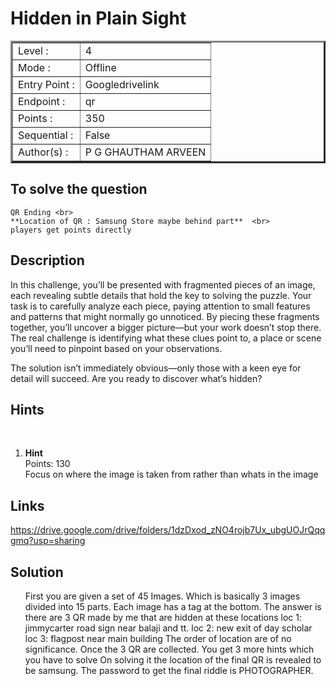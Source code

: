 # Hidden in Plain Sight

<table border=3 >
<tr>
    <td>Level :</td>
    <td> 4 </td>
</tr>
<tr>
    <td>Mode :</td>
    <td>Offline</td>
</tr>
<tr>
    <td>Entry Point :</td>
    <td>Googledrivelink</td>
</tr>
<tr>
    <td>Endpoint :</td>
    <td>qr</td>
</tr>
<tr>
    <td>Points :</td>
    <td> 350 </td>
</tr>
<tr>
    <td>Sequential :</td>
    <td>False</td>
</tr>
<tr>
    <td>Author(s) :</td>
    <td>P G GHAUTHAM ARVEEN</td>
</tr>
</table>

## To solve the question

    QR Ending <br>
    **Location of QR : Samsung Store maybe behind part**  <br>
    players get points directly

## Description

In this challenge, you’ll be presented with fragmented pieces of an image, each revealing subtle details that hold the key to solving the puzzle. Your task is to carefully analyze each piece, paying attention to small features and patterns that might normally go unnoticed. By piecing these fragments together, you’ll uncover a bigger picture—but your work doesn’t stop there. The real challenge is identifying what these clues point to, a place or scene you’ll need to pinpoint based on your observations.

The solution isn’t immediately obvious—only those with a keen eye for detail will succeed. Are you ready to discover what’s hidden?

## Hints

<br>
<ol>
    <li> 
        <strong>Hint</strong> </br>
        Points: 130 </br>
        Focus on where the image is taken from rather than whats in the image
    </li>
</ol>

## Links

https://drive.google.com/drive/folders/1dzDxod_zNO4rojb7Ux_ubgUOJrQqqgmq?usp=sharing

## Solution

<ol>
	First you are given a set of 45 Images. Which is basically 3 images divided into 15 parts.
    Each image has a tag at the bottom. The answer is there are 3 QR made by me that are hidden at these locations
    loc 1: jimmycarter road sign near balaji and tt.
    loc 2: new exit of day scholar
    loc 3: flagpost near main building
    The order of location are of no significance.
    Once the 3 QR are collected. You get 3 more hints which you have to solve
    On solving it the location of the final QR is revealed to be samsung.
    The password to get the final riddle is PHOTOGRAPHER.
</ol>
